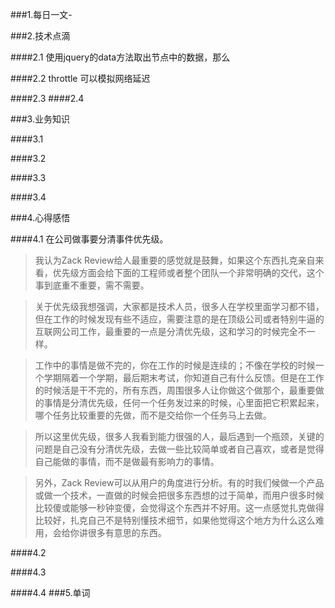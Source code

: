 ###1.每日一文-[]()

###2.技术点滴

####2.1 使用jquery的data方法取出节点中的数据，那么

####2.2 throttle 可以模拟网络延迟

####2.3 
####2.4 

###3.业务知识

####3.1 

####3.2

####3.3

####3.4

###4.心得感悟

####4.1  在公司做事要分清事件优先级。
> 我认为Zack Review给人最重要的感觉就是鼓舞，如果这个东西扎克亲自来看，优先级方面会给下面的工程师或者整个团队一个非常明确的交代，这个事到底重不重要，需不需要。

> 关于优先级我想强调，大家都是技术人员，很多人在学校里面学习都不错，但在工作的时候发现有些不适应，需要注意的是在顶级公司或者特别牛逼的互联网公司工作，最重要的一点是分清优先级，这和学习的时候完全不一样。

> 工作中的事情是做不完的，你在工作的时候是连续的；不像在学校的时候一个学期隔着一个学期，最后期末考试，你知道自己有什么反馈。但是在工作的时候活是干不完的，所有东西，周围很多人让你做这个做那个，最重要做的事情是分清优先级，任何一个任务发过来的时候，心里面把它积累起来，哪个任务比较重要的先做，而不是交给你一个任务马上去做。

> 所以这里优先级，很多人我看到能力很强的人，最后遇到一个瓶颈，关键的问题是自己没有分清优先级，去做一些比较简单或者自己喜欢，或者是觉得自己能做的事情，而不是做最有影响力的事情。

> 另外，Zack Review可以从用户的角度进行分析。有的时我们候做一个产品或做一个技术，一直做的时候会把很多东西想的过于简单，而用户很多时候比较傻或能够一秒钟变傻，会觉得这个东西并不好用。这一点感觉扎克做得比较好，扎克自己不是特别懂技术细节，如果他觉得这个地方为什么这么难用，会给你讲很多有意思的东西。

####4.2

####4.3

####4.4
###5.单词
